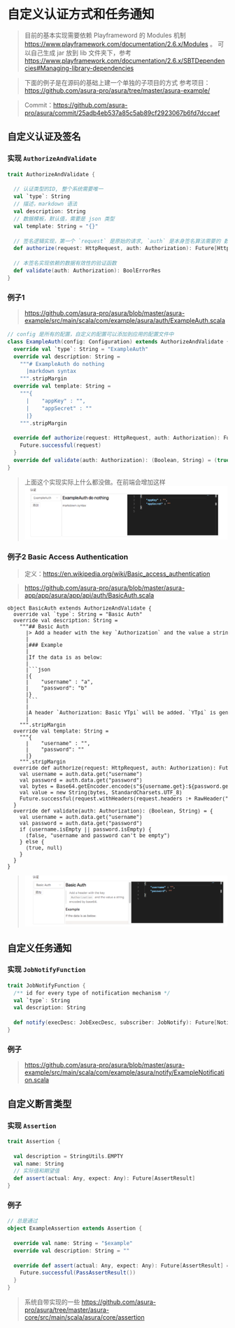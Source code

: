 # 自定义认证方式和任务通知

> 目前的基本实现需要依赖 Playframeword 的 Modules 机制 https://www.playframework.com/documentation/2.6.x/Modules 。
> 可以自己生成 jar 放到 lib 文件夹下，参考 https://www.playframework.com/documentation/2.6.x/SBTDependencies#Managing-library-dependencies 

> 下面的例子是在源码的基础上建一个单独的子项目的方式
> 参考项目：https://github.com/asura-pro/asura/tree/master/asura-example/

> Commit：https://github.com/asura-pro/asura/commit/25adb4eb537a85c5ab89cf2923067b6fd7dccaef

## 自定义认证及签名

### 实现 `AuthorizeAndValidate`
```scala
trait AuthorizeAndValidate {

  // 认证类型的ID, 整个系统需要唯一
  val `type`: String
  // 描述，markdown 语法
  val description: String
  // 数据模板，默认值，需要是 json 类型
  val template: String = "{}"

  // 签名逻辑实现，第一个 `request` 是原始的请求, `auth` 是本身签名算法需要的 数据，函数返回一个加密/签名后的请求
  def authorize(request: HttpRequest, auth: Authorization): Future[HttpRequest]

  // 本签名实现依赖的数据有效性的验证函数
  def validate(auth: Authorization): BoolErrorRes
}
```

### 例子1

> https://github.com/asura-pro/asura/blob/master/asura-example/src/main/scala/com/example/asura/auth/ExampleAuth.scala

```scala
// config 是所有的配置，自定义的配置可以添加到应用的配置文件中
class ExampleAuth(config: Configuration) extends AuthorizeAndValidate {
  override val `type`: String = "ExampleAuth"
  override val description: String =
    """# ExampleAuth do nothing
      |markdown syntax
    """.stripMargin
  override val template: String =
    """{
      |    "appKey" : "",
      |    "appSecret" : ""
      |}
    """.stripMargin

  override def authorize(request: HttpRequest, auth: Authorization): Future[HttpRequest] = {
    Future.successful(request)
  }
  override def validate(auth: Authorization): (Boolean, String) = (true, null)
}
```
> 上面这个实现实际上什么都没做。在前端会增加这样
> ![](./images/plugin-auth-example.png)

### 例子2 Basic Access Authentication

> 定义：https://en.wikipedia.org/wiki/Basic_access_authentication

> https://github.com/asura-pro/asura/blob/master/asura-app/app/asura/app/api/auth/BasicAuth.scala

<pre style="font-size:smaller;">
object BasicAuth extends AuthorizeAndValidate {
  override val `type`: String = "Basic Auth"
  override val description: String =
    """## Basic Auth
      |> Add a header with the key `Authorization` and the value a string encoded by base64.
      |
      |### Example
      |
      |If the data is as below:
      |
      |```json
      |{
      |    "username" : "a",
      |    "password": "b"
      |}
      |```
      |
      |A header `Authorization: Basic YTpi` will be added. `YTpi` is generated by call `Base64.encode("a:b")`.
      |
    """.stripMargin
  override val template: String =
    """{
      |    "username" : "",
      |    "password": ""
      |}
    """.stripMargin
  override def authorize(request: HttpRequest, auth: Authorization): Future[HttpRequest] = {
    val username = auth.data.get("username")
    val password = auth.data.get("password")
    val bytes = Base64.getEncoder.encode(s"${username.get}:${password.get}".getBytes(StandardCharsets.UTF_8))
    val value = new String(bytes, StandardCharsets.UTF_8)
    Future.successful(request.withHeaders(request.headers :+ RawHeader("Authorization", s"Basic ${value}")))
  }
  override def validate(auth: Authorization): (Boolean, String) = {
    val username = auth.data.get("username")
    val password = auth.data.get("password")
    if (username.isEmpty || password.isEmpty) {
      (false, "username and password can't be empty")
    } else {
      (true, null)
    }
  }
}
</pre>
> ![](./images/plugin-auth-basic.png)

## 自定义任务通知

### 实现 `JobNotifyFunction`

```scala
trait JobNotifyFunction {
  /** id for every type of notification mechanism */
  val `type`: String
  val description: String

  def notify(execDesc: JobExecDesc, subscriber: JobNotify): Future[NotifyResponse]
}
```

### 例子

>https://github.com/asura-pro/asura/blob/master/asura-example/src/main/scala/com/example/asura/notify/ExampleNotification.scala

## 自定义断言类型

### 实现 `Assertion`
```scala
trait Assertion {

  val description = StringUtils.EMPTY
  val name: String
  // 实际值和期望值
  def assert(actual: Any, expect: Any): Future[AssertResult]
}
```

### 例子

```scala
// 总是通过
object ExampleAssertion extends Assertion {

  override val name: String = "$example"
  override val description: String = ""

  override def assert(actual: Any, expect: Any): Future[AssertResult] = {
    Future.successful(PassAssertResult())
  }
}
```

> 系统自带实现的一些 https://github.com/asura-pro/asura/tree/master/asura-core/src/main/scala/asura/core/assertion
